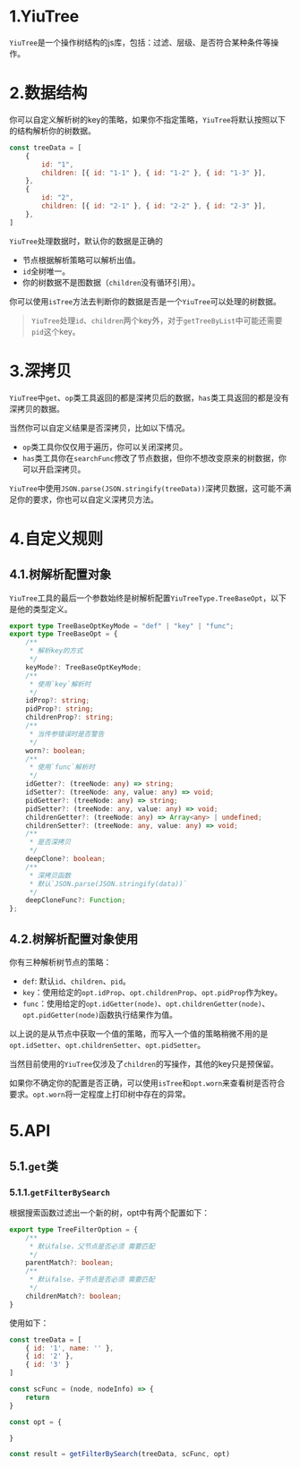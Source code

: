 # 1.YiuTree
`YiuTree`是一个操作树结构的js库，包括：过滤、层级、是否符合某种条件等操作。

# 2.数据结构
你可以自定义解析树的key的策略，如果你不指定策略，`YiuTree`将默认按照以下的结构解析你的树数据。
```js
const treeData = [
    {
        id: "1",
        children: [{ id: "1-1" }, { id: "1-2" }, { id: "1-3" }],
    },
    {
        id: "2",
        children: [{ id: "2-1" }, { id: "2-2" }, { id: "2-3" }],
    },
]
```

`YiuTree`处理数据时，默认你的数据是正确的
- 节点根据解析策略可以解析出值。
- `id`全树唯一。
- 你的树数据不是图数据（`children`没有循环引用）。

你可以使用`isTree`方法去判断你的数据是否是一个`YiuTree`可以处理的树数据。

> `YiuTree`处理`id`、`children`两个key外，对于`getTreeByList`中可能还需要`pid`这个key。

# 3.深拷贝
`YiuTree`中`get`、`op`类工具返回的都是深拷贝后的数据，`has`类工具返回的都是没有深拷贝的数据。

当然你可以自定义结果是否深拷贝，比如以下情况。
- `op`类工具你仅仅用于遍历，你可以关闭深拷贝。
- `has`类工具你在`searchFunc`修改了节点数据，但你不想改变原来的树数据，你可以开启深拷贝。

`YiuTree`中使用`JSON.parse(JSON.stringify(treeData))`深拷贝数据，这可能不满足你的要求，你也可以自定义深拷贝方法。


# 4.自定义规则

## 4.1.树解析配置对象
`YiuTree`工具的最后一个参数始终是树解析配置`YiuTreeType.TreeBaseOpt`，以下是他的类型定义。

```typescript
export type TreeBaseOptKeyMode = "def" | "key" | "func";
export type TreeBaseOpt = {
    /**
     * 解析key的方式
     */
    keyMode?: TreeBaseOptKeyMode;
    /**
     * 使用`key`解析时
     */
    idProp?: string;
    pidProp?: string;
    childrenProp?: string;
    /**
     * 当传参错误时是否警告
     */
    worn?: boolean;
    /**
     * 使用`func`解析时
     */
    idGetter?: (treeNode: any) => string;
    idSetter?: (treeNode: any, value: any) => void;
    pidGetter?: (treeNode: any) => string;
    pidSetter?: (treeNode: any, value: any) => void;
    childrenGetter?: (treeNode: any) => Array<any> | undefined;
    childrenSetter?: (treeNode: any, value: any) => void;
    /**
     * 是否深拷贝
     */
    deepClone?: boolean;
    /**
     * 深拷贝函数
     * 默认`JSON.parse(JSON.stringify(data))`
     */
    deepCloneFunc?: Function;
};
```

## 4.2.树解析配置对象使用

你有三种解析树节点的策略：
- `def`: 默认`id`、`children`、`pid`。
- `key`：使用给定的`opt.idProp`、`opt.childrenProp`、`opt.pidProp`作为key。
- `func`：使用给定的`opt.idGetter(node)`、`opt.childrenGetter(node)`、`opt.pidGetter(node)`函数执行结果作为值。

以上说的是从节点中获取一个值的策略，而写入一个值的策略稍微不用的是`opt.idSetter`、`opt.childrenSetter`、`opt.pidSetter`。

当然目前使用的`YiuTree`仅涉及了`children`的写操作，其他的key只是预保留。

如果你不确定你的配置是否正确，可以使用`isTree`和`opt.worn`来查看树是否符合要求。`opt.worn`将一定程度上打印树中存在的异常。


# 5.API

## 5.1.`get`类

### 5.1.1.`getFilterBySearch`

根据搜索函数过滤出一个新的树，opt中有两个配置如下：
```typescript
export type TreeFilterOption = {
    /**
     * 默认false，父节点是否必须 需要匹配
     */
    parentMatch?: boolean;
    /**
     * 默认false，子节点是否必须 需要匹配
     */
    childrenMatch?: boolean;
}
```

使用如下：
```js
const treeData = [
    { id: '1', name: '' },
    { id: '2' },
    { id: '3' }
]

const scFunc = (node, nodeInfo) => {
    return 
}

const opt = {

}

const result = getFilterBySearch(treeData, scFunc, opt)
```

